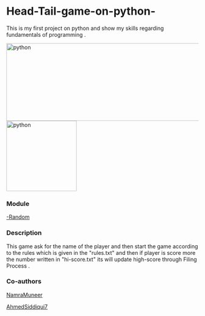 # Head-Tail-game-on-python-
This is my first project on python and show my skills regarding fundamentals of programming .

<img src="https://www.python.org/static/community_logos/python-logo-master-v3-TM-flattened.png" alt="python " width="601" height="203">
<img src="https://image.winudf.com/v2/image/Y29tLkhlYWR0YWlsLkdhbWUuQXBwX2ljb25fMTUzNjIxMjA4Nl8wNjA/icon.png?w=184&fakeurl=1" alt="python " width="184" height="184">


### Module
<p><a href="https://docs.python.org/3/library/random.html">-Random</a></p>

### Description
This game ask for the name of the player and then start the game according to the rules which is given in the "rules.txt" and then if 
player is score more the number written in "hi-score.txt" its will update high-score through Filing Process .


### Co-authors
<p><a href="https://github.com/NamraMuneer">NamraMuneer</a></p>
<p><a href="https://github.com/Ahmedsiddiqui7">AhmedSiddiqui7</a></p>
